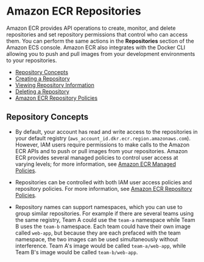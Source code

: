 # Amazon ECR Repositories<a name="Repositories"></a>

Amazon ECR provides API operations to create, monitor, and delete repositories and set repository permissions that control who can access them\. You can perform the same actions in the **Repositories** section of the Amazon ECS console\. Amazon ECR also integrates with the Docker CLI allowing you to push and pull images from your development environments to your repositories\.


+ [Repository Concepts](#w3ab1c17b7)
+ [Creating a Repository](repository-create.md)
+ [Viewing Repository Information](repository-info.md)
+ [Deleting a Repository](repository-delete.md)
+ [Amazon ECR Repository Policies](RepositoryPolicies.md)

## Repository Concepts<a name="w3ab1c17b7"></a>

+ By default, your account has read and write access to the repositories in your default registry \(`aws_account_id.dkr.ecr.region.amazonaws.com`\)\. However, IAM users require permissions to make calls to the Amazon ECR APIs and to push or pull images from your repositories\. Amazon ECR provides several managed policies to control user access at varying levels; for more information, see [Amazon ECR Managed Policies](ecr_managed_policies.md)\.

+ Repositories can be controlled with both IAM user access policies and repository policies\. For more information, see [Amazon ECR Repository Policies](RepositoryPolicies.md)\.

+ Repository names can support namespaces, which you can use to group similar repositories\. For example if there are several teams using the same registry, Team A could use the `team-a` namespace while Team B uses the `team-b` namespace\. Each team could have their own image called `web-app`, but because they are each prefaced with the team namespace, the two images can be used simultaneously without interference\. Team A's image would be called `team-a/web-app`, while Team B's image would be called `team-b/web-app`\.